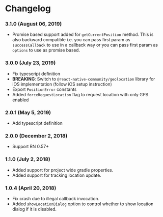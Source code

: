 # Changelog

### 3.1.0 (August 06, 2019)

-   Promise based support added for `getCurrentPosition` method. This is also backward compatible i.e. you can pass first param as `successCallback` to use in a callback way or you can pass first param as `options` to use as promise based.

### 3.0.0 (July 23, 2019)

-   Fix typescript definition
-   **BREAKING**: Switch to `@react-native-community/geolocation` library for iOS implementation (follow iOS setup instruction)
-   Export `PositionError` constants
-   Added `forceRequestLocation` flag to request location with only GPS enabled

### 2.0.1 (May 5, 2019)

-   Add typescript definition

### 2.0.0 (December 2, 2018)

-   Support RN 0.57+

### 1.1.0 (July 2, 2018)

-   Added support for project wide gradle properties.
-   Added support for tracking location update.

### 1.0.4 (April 20, 2018)

-   Fix crash due to illegal callback invocation.
-   Added `showLocationDialog` option to control whether to show location dialog if it is disabled.

